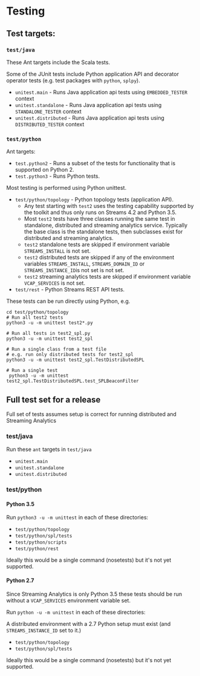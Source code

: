 # Testing
## Test targets:

### `test/java`

These Ant targets include the Scala tests.

Some of the JUnit tests include Python application API and decorator operator tests (e.g. test packages with `python`, `splpy`).

* `unitest.main` - Runs Java application api tests using `EMBEDDED_TESTER` context 
* `unitest.standalone` - Runs Java application api tests using `STANDALONE_TESTER` context
* `unitest.distributed` - Runs Java application api tests using `DISTRIBUTED_TESTER` context

### `test/python`

Ant targets:

* `test.python2` - Runs a subset of the tests for functionality that is supported on Python 2.
* `test.python3` - Runs Python tests.

Most testing is performed using Python unittest.
* `test/python/topology` - Python topology tests (application API).
  * Any test starting with `test2` uses the testing capability supported by the toolkit and thus only runs on Streams 4.2 and Python 3.5.
  * Most `test2` tests have three classes running the same test in standalone, distributed and streaming analytics service. Typically the base class is the standalone tests, then subclasses exist for distributed and streaming analytics.
  * `test2` standalone tests are skipped if environment variable `STREAMS_INSTALL` is not set.
  * `test2` distributed tests are skipped if any of the environment variables `STREAMS_INSTALL`, `STREAMS_DOMAIN_ID` or `STREAMS_INSTANCE_ID`is not set is not set.
  * `test2` streaming analytics tests are skipped if environment variable `VCAP_SERVICES` is not set.
* `test/rest` -  Python Streams REST API tests.
  
 These tests can be run directly using Python, e.g.
 ```
 cd test/python/topology
 # Run all test2 tests
 python3 -u -m unittest test2*.py
  
 # Run all tests in test2_spl.py
 python3 -u -m unittest test2_spl
 
 # Run a single class from a test file
 # e.g. run only distributed tests for test2_spl
 python3 -u -m unittest test2_spl.TestDistributedSPL
 
 # Run a single test
  python3 -u -m unittest test2_spl.TestDistributedSPL.test_SPLBeaconFilter
 ```
 
 
## Full test set for a release

Full set of tests assumes setup is correct for running distributed and Streaming Analytics
 
### test/java

Run these `ant` targets in `test/java`

* `unitest.main`
* `unitest.standalone`
* `unitest.distributed`

### test/python

#### Python 3.5

Run `python3 -u -m unittest` in each of these directories:

   * `test/python/topology`
   * `test/python/spl/tests`
   * `test/python/scripts`
   * `test/python/rest`
   
 Ideally this would be a single command (nosetests) but it's not yet supported.
 
#### Python 2.7

Since Streaming Analytics is only Python 3.5 these tests should be run without a `VCAP_SERVICES` environment variable set.
 

Run `python -u -m unittest` in each of these directories:

A distributed environment with a 2.7 Python setup must exist (and `STREAMS_INSTANCE_ID` set to it.)

   * `test/python/topology`
   * `test/python/spl/tests`
   
 Ideally this would be a single command (nosetests) but it's not yet supported.
